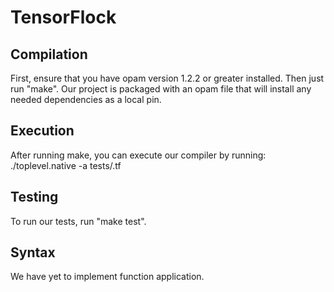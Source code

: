 # TensorFlock

## Compilation
First, ensure that you have opam version 1.2.2 or greater installed. Then just run "make".  Our project is packaged with an opam file that will install any needed dependencies as a local pin.

## Execution
After running make, you can execute our compiler by running:
./toplevel.native -a tests/<file name>.tf

## Testing
To run our tests, run "make test".

## Syntax
We have yet to implement function application.
